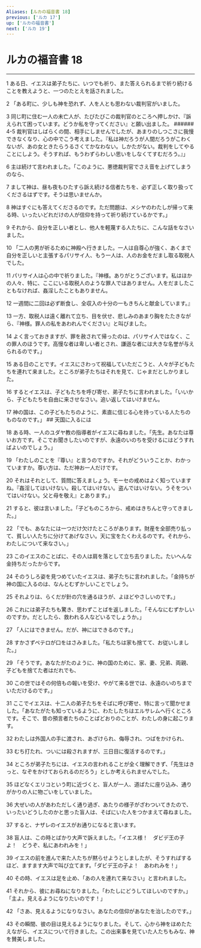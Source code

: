 ```yaml
---
Aliases: [ルカの福音書 18]
previous: ['ルカ 17']
up: ['ルカの福音書']
next: ['ルカ 19']
---
```

# ルカの福音書 18

***




1 
ある日、イエスは弟子たちに、いつでも祈り、また答えられるまで祈り続けることを教えようと、一つのたとえを話されました。 



2 
「ある町に、少しも神を恐れず、人を人とも思わない裁判官がいました。 



3 
同じ町に住む一人の未亡人が、たびたびこの裁判官のところへ押しかけ、『訴えられて困っています。どうか私を守ってください』と願い出ました。 ###### 4-5 裁判官はしばらくの間、相手にしませんでしたが、あまりのしつこさに我慢できなくなり、心の中でこう考えました。『私は神だろうが人間だろうがこわくないが、あの女ときたらうるさくてかなわない。しかたがない。裁判をしてやることにしよう。そうすれば、もうわずらわしい思いをしなくてすむだろう。』」 



6 
主は続けて言われました。「このように、悪徳裁判官でさえ音を上げてしまうのなら、 



7 
まして神は、昼も夜もひたすら訴え続ける信者たちを、必ず正しく取り扱ってくださるはずです。そうは思いませんか。 



8 
神はすぐにも答えてくださるのです。ただ問題は、メシヤのわたしが帰って来る時、いったいどれだけの人が信仰を持って祈り続けているかです。」 



9 
それから、自分を正しい者とし、他人を軽蔑する人たちに、こんな話をなさいました。 



10 
「二人の男が祈るために神殿へ行きました。一人は自尊心が強く、あくまで自分を正しいと主張するパリサイ人、もう一人は、人のお金をだまし取る取税人でした。 



11 
パリサイ人は心の中で祈りました。『神様。ありがとうございます。私はほかの人々、特に、ここにいる取税人のような罪人ではありません。人をだましたこともなければ、姦淫したこともありません。 



12 
一週間に二回は必ず断食し、全収入の十分の一もきちんと献金しています。』 



13 
一方、取税人は遠く離れて立ち、目を伏せ、悲しみのあまり胸をたたきながら、『神様。罪人の私をあわれんでください』と叫びました。 



14 
よく言っておきますが、罪を赦されて帰ったのは、パリサイ人ではなく、この罪人のほうです。高慢な者は卑しい者とされ、謙遜な者には大きな名誉が与えられるのです。」 



15 
ある日のことです。イエスにさわって祝福していただこうと、人々が子どもたちを連れて来ました。ところが弟子たちはそれを見て、じゃまだとしかりました。 



16 
するとイエスは、子どもたちを呼び寄せ、弟子たちに言われました。「いいから、子どもたちを自由に来させなさい。追い返してはいけません。 



17 
神の国は、この子どもたちのように、素直に信じる心を持っている人たちのものなのです。」 ## 天国に入るには 



18 
ある時、一人のユダヤ教の指導者がイエスに尋ねました。「先生。あなたは尊いお方です。そこでお聞きしたいのですが、永遠のいのちを受けるにはどうすればよいのでしょう。」 



19 
「わたしのことを『尊い』と言うのですか。それがどういうことか、わかっていますか。尊い方は、ただ神お一人だけです。 



20 
それはそれとして、質問に答えましょう。モーセの戒めはよく知っていますね。『姦淫してはいけない。殺してはいけない。盗んではいけない。うそをついてはいけない。父と母を敬え』とあります。」 



21 
すると、彼は言いました。「子どものころから、戒めはきちんと守ってきました。」 



22 
「でも、あなたには一つだけ欠けたところがあります。財産を全部売り払って、貧しい人たちに分けてあげなさい。天に宝をたくわえるのです。それから、わたしについて来なさい。」 



23 
このイエスのことばに、その人は肩を落として立ち去りました。たいへんな金持ちだったからです。 



24 
そのうしろ姿を見つめていたイエスは、弟子たちに言われました。「金持ちが神の国に入るのは、なんとむずかしいことでしょう。 



25 
それよりは、らくだが針の穴を通るほうが、よほどやさしいのです。」 



26 
これには弟子たちも驚き、思わずことばを返しました。「そんなにむずかしいのですか。だとしたら、救われる人などいるでしょうか。」 



27 
「人にはできません。だが、神にはできるのです。」 



28 
すかさずペテロが口をはさみました。「私たちは家も捨てて、お従いしました。」 



29 
「そうです。あなたがたのように、神の国のために、家、妻、兄弟、両親、子どもを捨てた者はだれでも、 



30 
この世ではその何倍もの報いを受け、やがて来る世では、永遠のいのちまでいただけるのです。」 



31 
ここでイエスは、十二人の弟子たちをそばに呼び寄せ、特に言って聞かせました。「あなたがたも知っているように、わたしたちはエルサレムへ行くところです。そこで、昔の預言者たちのことばどおりのことが、わたしの身に起こります。 



32 
わたしは外国人の手に渡され、あざけられ、侮辱され、つばをかけられ、 



33 
むち打たれ、ついには殺されますが、三日目に復活するのです。」 



34 
ところが弟子たちには、イエスの言われることが全く理解できず、「先生はきっと、なぞをかけておられるのだろう」としか考えられませんでした。 



35 
ほどなくエリコという町に近づくと、盲人が一人、道ばたに座り込み、通りがかりの人に物ごいをしていました。 



36 
大ぜいの人があわただしく通り過ぎ、あたりの様子がざわついてきたので、いったいどうしたのかと思った盲人は、そばにいた人をつかまえて尋ねました。 



37 
すると、ナザレのイエスがお通りになると言います。 



38 
盲人は、この時とばかり大声で訴えました。「イエス様！　ダビデ王の子よ！　どうぞ、私にあわれみを！」 



39 
イエスの前を進んで来た人たちが黙らせようとしましたが、そうすればするほど、ますます大声で叫び立てます。「ダビデ王の子よ！　あわれみを！」 



40 
その時、イエスは足を止め、「あの人を連れて来なさい」と言われました。 



41 
それから、彼にお尋ねになりました。「わたしにどうしてほしいのですか。」「主よ。見えるようになりたいのです！」 



42 
「さあ、見えるようになりなさい。あなたの信仰があなたを治したのです。」 



43 
その瞬間、彼の目は見えるようになりました。そして、心から神をほめたたえながら、イエスについて行きました。この出来事を見ていた人たちもみな、神を賛美しました。
